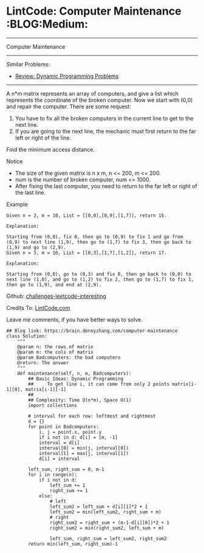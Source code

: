 # LintCode: Computer Maintenance     :BLOG:Medium:


---

Computer Maintenance  

---

Similar Problems:  
-   [Review: Dynamic Programming Problems](https://brain.dennyzhang.com/review-dynamicprogramming)

---

A n\*m matrix represents an array of computers, and give a list which represents the coordinate of the broken computer. Now we start with (0,0) and repair the computer. There are some request:  
1.  You have to fix all the broken computers in the current line to get to the next line.
2.  If you are going to the next line, the mechanic must first return to the far left or right of the line.

Find the minimum access distance.  

Notice  
-   The size of the given matrix is n x m, n <= 200, m <= 200.
-   num is the number of broken computer, num <= 1000.
-   After fixing the last computer, you need to return to the far left or right of the last line.

Example  

    Given n = 3, m = 10, List = [[0,0],[0,9],[1,7]], return 15.
    
    Explanation:
    
    Starting from (0,0), fix 0, then go to (0,9) to fix 1 and go from (0,9) to next line (1,9), then go to (1,7) to fix 3, then go back to (1,9) and go to (2,9).
    Given n = 3, m = 10, List = [[0,3],[1,7],[1,2]], return 17.

    Explanation:
    
    Starting from (0,0), go to (0,3) and fix 0, then go back to (0,0) to next line (1,0), and go to (1,2) to fix 2, then go to (1,7) to fix 1, then go to (1,9), and end at (2,9).

Github: [challenges-leetcode-interesting](https://github.com/DennyZhang/challenges-leetcode-interesting/tree/master/computer-maintenance)  

Credits To: [LintCode.com](http://www.lintcode.com/en/problem/computer-maintenance/)  

Leave me comments, if you have better ways to solve.  

    ## Blog link: https://brain.dennyzhang.com/computer-maintenance
    class Solution:
        """
        @param n: the rows of matrix
        @param m: the cols of matrix
        @param Badcomputers: the bad computers 
        @return: The answer
        """
        def maintenance(self, n, m, Badcomputers):
            ## Basic Ideas: Dynamic Programming
            ##     To get line i, it can come from only 2 points matrix[i-1][0], matrix[i-1][-1]
            ##
            ## Complexity: Time O(n*m), Space O(1)
            import collections
    
            # interval for each row: leftmost and rightmost
            d = {}
            for point in Badcomputers:
                i, j = point.x, point.y
                if i not in d: d[i] = [m, -1]
                interval = d[i]
                interval[0] = min(j, interval[0])
                interval[1] = max(j, interval[1])
                d[i] = interval
    
            left_sum, right_sum = 0, m-1
            for i in range(n):
                if i not in d:
                    left_sum += 1
                    right_sum += 1
                else:
                    # left
                    left_sum2 = left_sum + d[i][1]*2 + 1
                    left_sum2 = min(left_sum2, right_sum + m)
                    # right
                    right_sum2 = right_sum + (m-1-d[i][0])*2 + 1
                    right_sum2 = min(right_sum2, left_sum + m)
    
                    left_sum, right_sum = left_sum2, right_sum2
            return min(left_sum, right_sum)-1